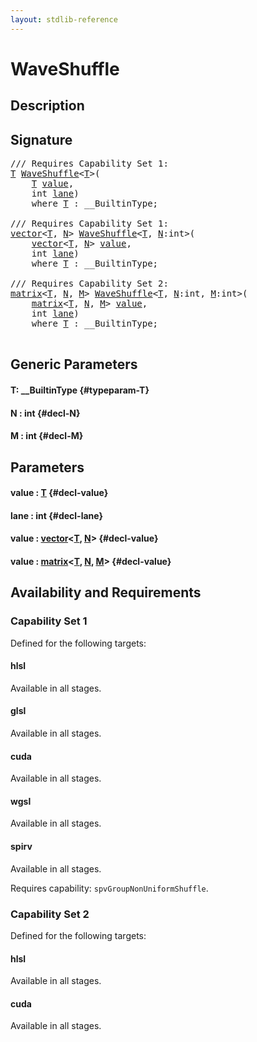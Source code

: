 ```yaml
---
layout: stdlib-reference
---
```


# WaveShuffle

## Description





## Signature 

<pre>
/// Requires Capability Set 1:
<a href="/stdlib-reference/global-decls/waveshuffle-04#typeparam-T" class="code_type">T</a> <a href="/stdlib-reference/global-decls/waveshuffle-04">WaveShuffle</a>&lt;<a href="/stdlib-reference/global-decls/waveshuffle-04#typeparam-T" class="code_type">T</a>&gt;(
    <a href="/stdlib-reference/global-decls/waveshuffle-04#typeparam-T" class="code_type">T</a> <a href="/stdlib-reference/global-decls/waveshuffle-04#decl-value" class="code_param">value</a>,
    <span class="code_keyword">int</span> <a href="/stdlib-reference/global-decls/waveshuffle-04#decl-lane" class="code_param">lane</a>)
    <span class='code_keyword'>where</span> <a href="/stdlib-reference/global-decls/waveshuffle-04#typeparam-T" class="code_type">T</a> : __BuiltinType;

/// Requires Capability Set 1:
<a href="/stdlib-reference/types/vector/index" class="code_type">vector</a>&lt;<a href="/stdlib-reference/global-decls/waveshuffle-04#typeparam-T" class="code_type">T</a>, <a href="/stdlib-reference/global-decls/waveshuffle-04#decl-N" class="code_var">N</a>&gt; <a href="/stdlib-reference/global-decls/waveshuffle-04">WaveShuffle</a>&lt;<a href="/stdlib-reference/global-decls/waveshuffle-04#typeparam-T" class="code_type">T</a>, <a href="/stdlib-reference/global-decls/waveshuffle-04#decl-N" class="code_var">N</a>:<span class="code_keyword">int</span>&gt;(
    <a href="/stdlib-reference/types/vector/index" class="code_type">vector</a>&lt;<a href="/stdlib-reference/global-decls/waveshuffle-04#typeparam-T" class="code_type">T</a>, <a href="/stdlib-reference/global-decls/waveshuffle-04#decl-N" class="code_var">N</a>&gt; <a href="/stdlib-reference/global-decls/waveshuffle-04#decl-value" class="code_param">value</a>,
    <span class="code_keyword">int</span> <a href="/stdlib-reference/global-decls/waveshuffle-04#decl-lane" class="code_param">lane</a>)
    <span class='code_keyword'>where</span> <a href="/stdlib-reference/global-decls/waveshuffle-04#typeparam-T" class="code_type">T</a> : __BuiltinType;

/// Requires Capability Set 2:
<a href="/stdlib-reference/types/matrix/index" class="code_type">matrix</a>&lt;<a href="/stdlib-reference/global-decls/waveshuffle-04#typeparam-T" class="code_type">T</a>, <a href="/stdlib-reference/global-decls/waveshuffle-04#decl-N" class="code_var">N</a>, <a href="/stdlib-reference/global-decls/waveshuffle-04#decl-M" class="code_var">M</a>&gt; <a href="/stdlib-reference/global-decls/waveshuffle-04">WaveShuffle</a>&lt;<a href="/stdlib-reference/global-decls/waveshuffle-04#typeparam-T" class="code_type">T</a>, <a href="/stdlib-reference/global-decls/waveshuffle-04#decl-N" class="code_var">N</a>:<span class="code_keyword">int</span>, <a href="/stdlib-reference/global-decls/waveshuffle-04#decl-M" class="code_var">M</a>:<span class="code_keyword">int</span>&gt;(
    <a href="/stdlib-reference/types/matrix/index" class="code_type">matrix</a>&lt;<a href="/stdlib-reference/global-decls/waveshuffle-04#typeparam-T" class="code_type">T</a>, <a href="/stdlib-reference/global-decls/waveshuffle-04#decl-N" class="code_var">N</a>, <a href="/stdlib-reference/global-decls/waveshuffle-04#decl-M" class="code_var">M</a>&gt; <a href="/stdlib-reference/global-decls/waveshuffle-04#decl-value" class="code_param">value</a>,
    <span class="code_keyword">int</span> <a href="/stdlib-reference/global-decls/waveshuffle-04#decl-lane" class="code_param">lane</a>)
    <span class='code_keyword'>where</span> <a href="/stdlib-reference/global-decls/waveshuffle-04#typeparam-T" class="code_type">T</a> : __BuiltinType;

</pre>

## Generic Parameters

#### T: \_\_BuiltinType {#typeparam-T}
#### N  : int {#decl-N}
#### M  : int {#decl-M}

## Parameters

#### value  : [T](/stdlib-reference/global-decls/waveshuffle-04#typeparam-T) {#decl-value}
#### lane  : int {#decl-lane}
#### value  : [vector](/stdlib-reference/types/vector/index)\<[T](/stdlib-reference/types/vector/index#typeparam-T), [N](/stdlib-reference/types/vector/index#decl-N)\> {#decl-value}
#### value  : [matrix](/stdlib-reference/types/matrix/index)\<[T](/stdlib-reference/types/matrix/t-0), [N](/stdlib-reference/types/matrix/index#decl-N), [M](/stdlib-reference/types/matrix/index#decl-M)\> {#decl-value}

## Availability and Requirements

### Capability Set 1

Defined for the following targets:

#### hlsl
Available in all stages.

#### glsl
Available in all stages.

#### cuda
Available in all stages.

#### wgsl
Available in all stages.

#### spirv
Available in all stages.

Requires capability: `spvGroupNonUniformShuffle`.

### Capability Set 2

Defined for the following targets:

#### hlsl
Available in all stages.

#### cuda
Available in all stages.




